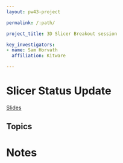 ```yaml
---
layout: pw43-project

permalink: /:path/

project_title: 3D Slicer Breakout session

key_investigators:
- name: Sam Horvath
  affiliation: Kitware

---
```

# Slicer Status Update

[Slides](https://docs.google.com/presentation/d/1hGwzeJkBrqgCCywOtmEkEllCzsSHHGH6mXi5lDqRhC8/edit?usp=sharing)

## Topics


# Notes
